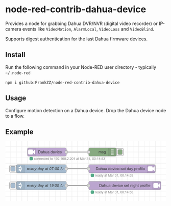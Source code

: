 node-red-contrib-dahua-device
========================

Provides a node for grabbing Dahua DVR/NVR (digital video recorder) or IP-camera events like
<code>VideoMotion</code>, <code>AlarmLocal</code>, <code>VideoLoss</code> and <code>VideoBlind</code>.</p>
Supports digest authentication for the last Dahua firmware devices.


Install
-------

Run the following command in your Node-RED user directory - typically `~/.node-red`

    npm i github:FrankZZ/node-red-contrib-dahua-device

Usage
-----

Configure motion detection on a Dahua device. Drop the Dahua device node to a flow. 

Example
-------
![emaple](https://raw.githubusercontent.com/inwaar/node-red-contrib-dahua-device/master/images/example.png)
